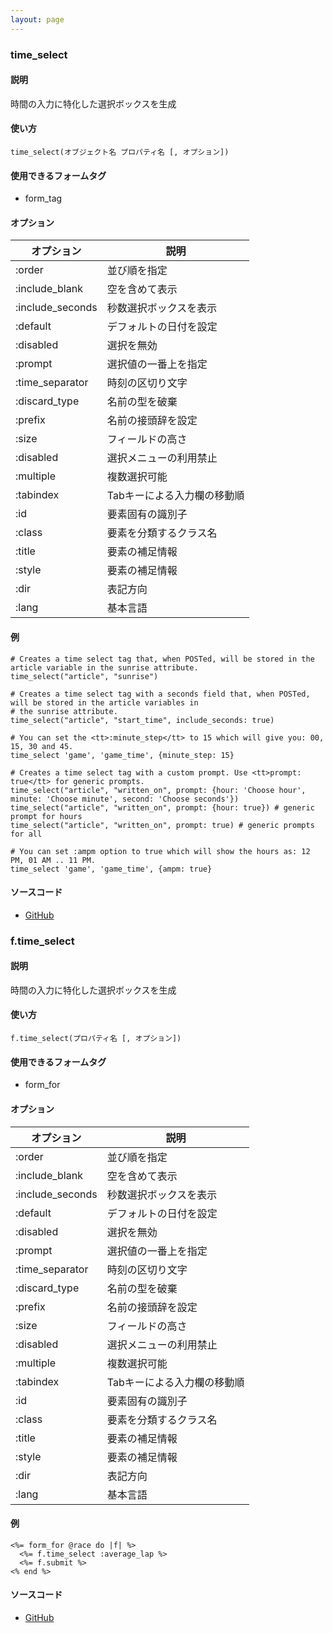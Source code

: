 ```yaml
---
layout: page
---
```

### time_select
#### 説明
時間の入力に特化した選択ボックスを生成

#### 使い方
    time_select(オブジェクト名 プロパティ名 [, オプション])

#### 使用できるフォームタグ
* form_tag

#### オプション

オプション            | 説明
---------------- | ---------------
:order           | 並び順を指定
:include_blank   | 空を含めて表示
:include_seconds | 秒数選択ボックスを表示
:default         | デフォルトの日付を設定
:disabled        | 選択を無効
:prompt          | 選択値の一番上を指定
:time_separator  | 時刻の区切り文字
:discard_type    | 名前の型を破棄
:prefix          | 名前の接頭辞を設定
:size            | フィールドの高さ
:disabled        | 選択メニューの利用禁止
:multiple        | 複数選択可能
:tabindex        | Tabキーによる入力欄の移動順
:id              | 要素固有の識別子
:class           | 要素を分類するクラス名
:title           | 要素の補足情報
:style           | 要素の補足情報
:dir             | 表記方向
:lang            | 基本言語

#### 例
    # Creates a time select tag that, when POSTed, will be stored in the article variable in the sunrise attribute.
    time_select("article", "sunrise")

    # Creates a time select tag with a seconds field that, when POSTed, will be stored in the article variables in
    # the sunrise attribute.
    time_select("article", "start_time", include_seconds: true)

    # You can set the <tt>:minute_step</tt> to 15 which will give you: 00, 15, 30 and 45.
    time_select 'game', 'game_time', {minute_step: 15}

    # Creates a time select tag with a custom prompt. Use <tt>prompt: true</tt> for generic prompts.
    time_select("article", "written_on", prompt: {hour: 'Choose hour', minute: 'Choose minute', second: 'Choose seconds'})
    time_select("article", "written_on", prompt: {hour: true}) # generic prompt for hours
    time_select("article", "written_on", prompt: true) # generic prompts for all

    # You can set :ampm option to true which will show the hours as: 12 PM, 01 AM .. 11 PM.
    time_select 'game', 'game_time', {ampm: true}

#### ソースコード
* [GitHub](https://github.com/rails/rails/blob/97f2c4129ae23ee074986a588628acc689a86462/actionview/lib/action_view/helpers/date_helper.rb#L294)

### f.time_select
#### 説明
時間の入力に特化した選択ボックスを生成

#### 使い方
    f.time_select(プロパティ名 [, オプション])

#### 使用できるフォームタグ
* form_for

#### オプション

オプション            | 説明
---------------- | ---------------
:order           | 並び順を指定
:include_blank   | 空を含めて表示
:include_seconds | 秒数選択ボックスを表示
:default         | デフォルトの日付を設定
:disabled        | 選択を無効
:prompt          | 選択値の一番上を指定
:time_separator  | 時刻の区切り文字
:discard_type    | 名前の型を破棄
:prefix          | 名前の接頭辞を設定
:size            | フィールドの高さ
:disabled        | 選択メニューの利用禁止
:multiple        | 複数選択可能
:tabindex        | Tabキーによる入力欄の移動順
:id              | 要素固有の識別子
:class           | 要素を分類するクラス名
:title           | 要素の補足情報
:style           | 要素の補足情報
:dir             | 表記方向
:lang            | 基本言語

#### 例
    <%= form_for @race do |f| %>
      <%= f.time_select :average_lap %>
      <%= f.submit %>
    <% end %>

#### ソースコード
* [GitHub](https://github.com/rails/rails/blob/97f2c4129ae23ee074986a588628acc689a86462/actionview/lib/action_view/helpers/date_helper.rb#L1081)